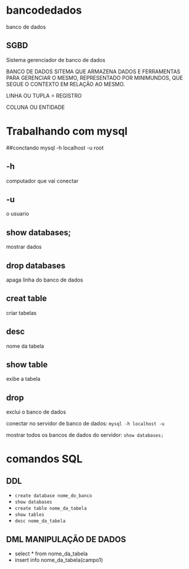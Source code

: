 # bancodedados
 banco de dados
## SGBD
Sistema gerenciador de banco de dados 

BANCO DE DADOS
SITEMA QUE ARMAZENA DADOS E FERRAMENTAS PARA GERENCIAR O MESMO, REPRESENTADO POR MINIMUNDOS, QUE SEGUE O CONTEXTO EM RELAÇÃO AO MESMO.

LINHA OU TUPLA = REGISTRO

COLUNA OU ENTIDADE

# Trabalhando com mysql
##conctando
mysql -h localhost -u root

## -h ##
computador que vai conectar

## -u ##
o usuario

## show databases; ##
mostrar dados 

## drop databases ## 
apaga linha do banco de dados

## creat table ##
criar tabelas 

## desc ##
nome da tabela

## show table ## 
exibe a tabela

## drop ##
exclui o banco de dados 

conectar no servidor de banco de dados:
`mysql -h localhost -u`

mostrar todos os bancos de dados do servidor:
`show databases;`


# comandos SQL
## DDL
- `create database nome_do_banco`
- `show databases`
- `create table nome_da_tabela`
- `show tables`
- `desc nome_da_tabela`

## DML MANIPULAÇÃO DE DADOS 
- select * from nome_da_tabela 
- insert info nome_da_tabela(campo1)